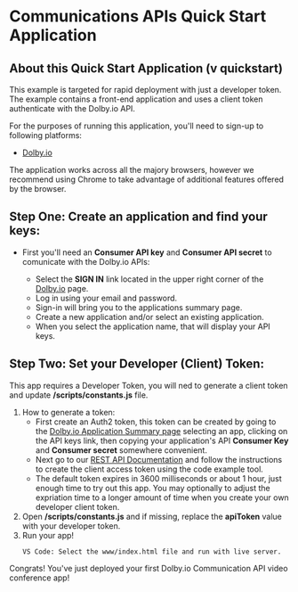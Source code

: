 # Communications APIs Quick Start Application

## About this Quick Start Application (v quickstart)
 
This example is targeted for rapid deployment with just a developer token. The example contains a front-end application and uses a client token authenticate with the Dolby.io API. 

For the purposes of running this application, you'll need to sign-up to following platforms:
- [Dolby.io](https://dolby.io/signup)

The application works across all the majory browsers, however we recommend using Chrome to take advantage of additional features offered by the browser. 


##  Step One: Create an application and find your keys:

 - First you'll need an **Consumer API key** and **Consumer API secret** to comunicate with the Dolby.io APIs:
  
	- Select the  **SIGN IN**  link located in the upper right corner of the [Dolby.io](https://dolby.io) page. 
     - Log in using your email and password.
     - Sign-in will bring you to the applications summary page.
     - Create a new application and/or select an existing application.
     - When you select the application name, that will display your API keys. 
  
## Step Two: Set your Developer (Client) Token:
This app requires a Developer Token, you will ned to generate a client token and update **/scripts/constants.js** file.
  1. How to generate a token:  
     - First create an Auth2 token, this token can be created by going to the [Dolby.io Application Summary page](https://dashboard.dolby.io) selecting an app, clicking on the API keys link, then copying your application's API **Consumer Key** and **Consumer secret** somewhere convenient.  
     - Next go to our [REST API Documentation](https://docs.dolby.io/communications-apis/reference/get-client-access-token) and follow the instructions to create the client access token using the code example tool. 
     - The default token expires in 3600 milliseconds or about 1 hour, just enough time to try out this app.  You may optionally to adjust the expriation time to a longer amount of time when you create your own developer client token.
  2. Open **/scripts/constants.js** and if missing, replace the **apiToken** value with your developer token.
  3. Run your app! 
      ```
      VS Code: Select the www/index.html file and run with live server.
      ```
  Congrats! You've just deployed your first Dolby.io Communication API video conference app!